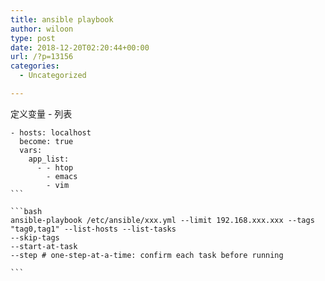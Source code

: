 ```yaml
---
title: ansible playbook
author: wiloon
type: post
date: 2018-12-20T02:20:44+00:00
url: /?p=13156
categories:
  - Uncategorized

---
```

定义变量 - 列表

<pre><code class="language-yaml line-numbers">- hosts: localhost
  become: true
  vars:
    app_list:
      - - htop
        - emacs
        - vim
```

```bash
ansible-playbook /etc/ansible/xxx.yml --limit 192.168.xxx.xxx --tags "tag0,tag1" --list-hosts --list-tasks
--skip-tags
--start-at-task
--step # one-step-at-a-time: confirm each task before running

```
